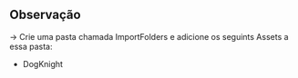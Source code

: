 ## Observação
-> Crie uma pasta chamada ImportFolders e adicione os seguints Assets a essa pasta:

- DogKnight
